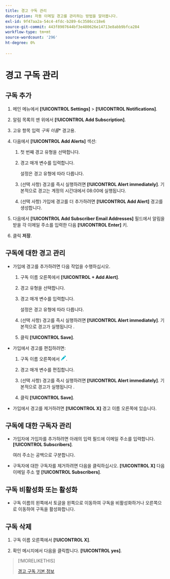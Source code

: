 ```yaml
---
title: 경고 구독 관리
description: 자동 이메일 경고를 관리하는 방법을 알아봅니다.
exl-id: 9f47aa2a-54c4-4fdc-b289-6c3586cc18e6
source-git-commit: 443f8907644bf3e480626e14713e8abb9bfca284
workflow-type: tm+mt
source-wordcount: '296'
ht-degree: 0%

---
```


# 경고 구독 관리

## 구독 추가

1. 메인 메뉴에서 **[!UICONTROL Settings]** > **[!UICONTROL Notifications]**.

1. 알림 목록의 맨 위에서 **[!UICONTROL Add Subscription]**.

1. 고유 항목 입력 *구독 이름** 경고용.

1. 다음에서 **[!UICONTROL Add Alerts]** 섹션:

   1. 첫 번째 경고 유형을 선택합니다.

   1. 경고 매개 변수를 입력합니다.

      설정은 경고 유형에 따라 다릅니다.

   1. (선택 사항) 경고를 즉시 실행하려면 **[!UICONTROL Alert immediately]**. 기본적으로 경고는 계정의 시간대에서 08:00에 실행됩니다.

   1. (선택 사항) 가입에 경고를 더 추가하려면 **[!UICONTROL Add Alert]** 경고를 생성합니다.

1. 다음에서 **[!UICONTROL Add Subscriber Email Addresses]** 필드에서 알림을 받을 각 이메일 주소를 입력한 다음 **[!UICONTROL Enter]** 키.

1. 클릭 **저장**.

## 구독에 대한 경고 관리

* 가입에 경고를 추가하려면 다음 작업을 수행하십시오.

   1. 구독 이름 오른쪽에서 **[!UICONTROL + Add Alert]**.

   1. 경고 유형을 선택합니다.

   1. 경고 매개 변수를 입력합니다.

      설정은 경고 유형에 따라 다릅니다.

   1. (선택 사항) 경고를 즉시 실행하려면 **[!UICONTROL Alert immediately]**. 기본적으로 경고가 실행됩니다 <!-- at what time? -->.

   1. 클릭 **[!UICONTROL Save]**.

* 가입에서 경고를 편집하려면:

   1. 구독 이름 오른쪽에서 ![편집](/help/dsp/assets/edit.png).

   1. 경고 매개 변수를 편집합니다.

   1. (선택 사항) 경고를 즉시 실행하려면 **[!UICONTROL Alert immediately]**. 기본적으로 경고가 실행됩니다 <!-- at what time? -->.

   1. 클릭 **[!UICONTROL Save]**.

* 가입에서 경고를 제거하려면 **[!UICONTROL X]** 경고 이름 오른쪽에 있습니다.

## 구독에 대한 구독자 관리

* 가입자에 가입자를 추가하려면 아래의 입력 필드에 이메일 주소를 입력합니다. **[!UICONTROL Subscribers]**.

   여러 주소는 공백으로 구분합니다.

* 구독자에 대한 구독자를 제거하려면 다음을 클릭하십시오. **[!UICONTROL X]** 다음 이메일 주소 옆 **[!UICONTROL Subscribers]**.

## 구독 비활성화 또는 활성화

* 구독 이름의 왼쪽에서 토글을 왼쪽으로 이동하여 구독을 비활성화하거나 오른쪽으로 이동하여 구독을 활성화합니다.

## 구독 삭제

1. 구독 이름 오른쪽에서 **[!UICONTROL X]**.

1. 확인 메시지에서 다음을 클릭합니다. **[!UICONTROL yes]**.

>[!MORELIKETHIS]
>
>[경고 구독 기본 정보](alerts-about.md)
